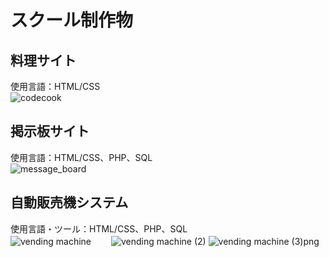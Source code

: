 # スクール制作物

## 料理サイト  
使用言語：HTML/CSS  
![codecook](https://user-images.githubusercontent.com/65232447/99896804-5c1e1c00-2cd7-11eb-8b7d-8c617726dfaf.png)  

## 掲示板サイト  
使用言語：HTML/CSS、PHP、SQL  
![message_board](https://user-images.githubusercontent.com/65232447/100494267-9bd77e80-3183-11eb-92b5-da37a21fd95c.png)  

## 自動販売機システム   
使用言語・ツール：HTML/CSS、PHP、SQL  
![vending machine](https://user-images.githubusercontent.com/65232447/107896678-4f2d6380-6f7a-11eb-91a0-68fd78932544.png)　　
![vending machine (2)](https://user-images.githubusercontent.com/65232447/107896684-52285400-6f7a-11eb-834f-342c87d25111.png)
![vending machine (3)png](https://user-images.githubusercontent.com/65232447/107897386-3de55680-6f7c-11eb-8c3c-7a5961a6b1b5.PNG)



